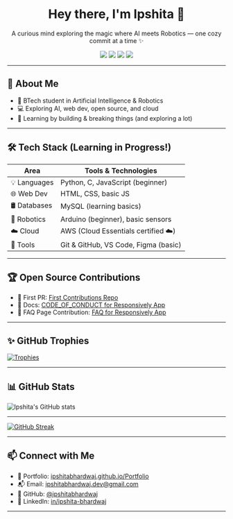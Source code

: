 <h1 align="center">Hey there, I'm Ipshita 🤎</h1>
<p align="center">
  A curious mind exploring the magic where AI meets Robotics — one cozy commit at a time ✨
</p>

<p align="center">
  <img src="https://img.shields.io/badge/Open--Source-%F0%9F%9A%80-blue?style=flat-square" />
  <img src="https://img.shields.io/badge/AI--Explorer-%F0%9F%A7%91%E2%80%8D%F0%9F%92%BB-9cf?style=flat-square" />
  <img src="https://img.shields.io/badge/Cloud%20Certified-AWS%20Essentials-%23FF9900?style=flat-square&logo=amazonaws&logoColor=white" />
  <img src="https://img.shields.io/badge/Cozy--Dev-%F0%9F%92%95-cdb4db?style=flat-square" />
</p>

---

## 🌷 About Me

- 🧠 BTech student in Artificial Intelligence & Robotics  
- 💻 Exploring AI, web dev, open source, and cloud  
- 🌱 Learning by building & breaking things (and exploring a lot)  

---

## 🛠️ Tech Stack (Learning in Progress!)

| Area            | Tools & Technologies                      |
|-----------------|--------------------------------------------|
| 💡 Languages     | Python, C, JavaScript (beginner)          |
| 🌐 Web Dev       | HTML, CSS, basic JS                       |
| 🛢️ Databases     | MySQL (learning basics)                   |
| 🤖 Robotics      | Arduino (beginner), basic sensors         |
| ☁️ Cloud         | AWS (Cloud Essentials certified ☁️)        |
| 🧰 Tools         | Git & GitHub, VS Code, Figma (basic)      |

---

## 🏆 Open Source Contributions

- 🌟 First PR: [First Contributions Repo](https://github.com/firstcontributions/first-contributions/pull/99880)  
- 📄 Docs: [CODE_OF_CONDUCT for Responsively App](https://github.com/responsively-org/responsively-app/pull/1382)  
- 📘 FAQ Page Contribution: [FAQ for Responsively App](https://github.com/responsively-org/responsively-app/pull/1384)

---

## ✨ GitHub Trophies

[![Trophies](https://github-profile-trophy.vercel.app/?username=ipshitabhardwaj&theme=gruvbox&no-frame=true&margin-w=10)](https://github.com/ryo-ma/github-profile-trophy)

---

## 📊 GitHub Stats

![Ipshita's GitHub stats](https://github-readme-stats.vercel.app/api?username=ipshitabhardwaj&show_icons=true&theme=calm&hide_rank=true)

---

[![GitHub Streak](https://streak-stats.demolab.com?user=ipshitabhardwaj&theme=calm)](https://git.io/streak-stats)

---

## 📫 Connect with Me

- 💼 Portfolio: [ipshitabhardwaj.github.io/Portfolio](https://ipshitabhardwaj.github.io/Portfolio)
- 📬 Email: ipshitabhardwaj.dev@gmail.com  
- 🐙 GitHub: [@ipshitabhardwaj](https://github.com/ipshitabhardwaj)
- 💼 LinkedIn: [in/ipshita-bhardwaj](https://www.linkedin.com/in/ipshita-bhardwaj)

---
